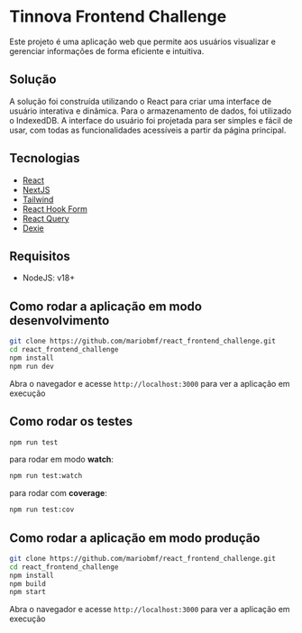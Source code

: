 # Tinnova Frontend Challenge

Este projeto é uma aplicação web que permite aos usuários visualizar e gerenciar informações de forma eficiente e intuitiva.

## Solução

A solução foi construída utilizando o React para criar uma interface de usuário interativa e dinâmica. Para o armazenamento de dados, foi utilizado o IndexedDB. A interface do usuário foi projetada para ser simples e fácil de usar, com todas as funcionalidades acessíveis a partir da página principal.

## Tecnologias

- [React](https://react.dev)
- [NextJS](https://nextjs.org)
- [Tailwind](https://tailwindcss.com)
- [React Hook Form](https://react-hook-form.com)
- [React Query](https://tanstack.com/query/v3)
- [Dexie](https://dexie.org)

## Requisitos

- NodeJS: v18+

## Como rodar a aplicação em modo desenvolvimento

```bash
git clone https://github.com/mariobmf/react_frontend_challenge.git
cd react_frontend_challenge
npm install
npm run dev
```
Abra o navegador e acesse `http://localhost:3000` para ver a aplicação em execução

## Como rodar os testes

```bash
npm run test
```
para rodar em modo **watch**:
```bash
npm run test:watch
```
para rodar com **coverage**:
```bash
npm run test:cov
```

## Como rodar a aplicação em modo produção

```bash
git clone https://github.com/mariobmf/react_frontend_challenge.git
cd react_frontend_challenge
npm install
npm build
npm start
```
Abra o navegador e acesse `http://localhost:3000` para ver a aplicação em execução

